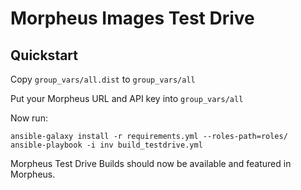 # Morpheus Images Test Drive

## Quickstart

Copy `group_vars/all.dist` to `group_vars/all`

Put your Morpheus URL and API key into `group_vars/all`

Now run:
```
ansible-galaxy install -r requirements.yml --roles-path=roles/
ansible-playbook -i inv build_testdrive.yml
```

Morpheus Test Drive Builds should now be available and featured in Morpheus.